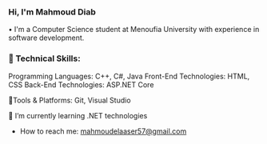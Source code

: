 ### Hi, I'm Mahmoud Diab 
• I'm a Computer Science student at Menoufia University with experience in software development. 

### 🚀 Technical Skills:
 Programming Languages: C++, C#, Java 
 Front-End Technologies: HTML, CSS 
 Back-End Technologies: ASP.NET Core

🔧Tools & Platforms: Git, Visual Studio
    
🔭 I’m currently learning .NET technologies 

- How to reach me: mahmoudelaaser57@gmail.com
     
<!--
**Mahmoud-Elaaser/Mahmoud-Elaaser** is a ✨ _special_ ✨ repository because its `README.md` (this file) appears on your GitHub profile.

Here are some ideas to get you started:

- 🔭 I’m currently working on ...
- 🌱 I’m currently learning Computer Science 
- 👯 I’m looking to collaborate on ...
- 🤔 I’m looking for help with ...
- 💬 Ask me about ...
- 📫 How to reach me: ...
- 😄 Pronouns: ...
- ⚡ Fun fact: ...
-->
